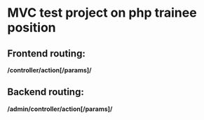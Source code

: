 # MVC test project on php trainee position

## Frontend routing:
**/controller/action[/params]/**

## Backend routing:
**/admin/controller/action[/params]/**

